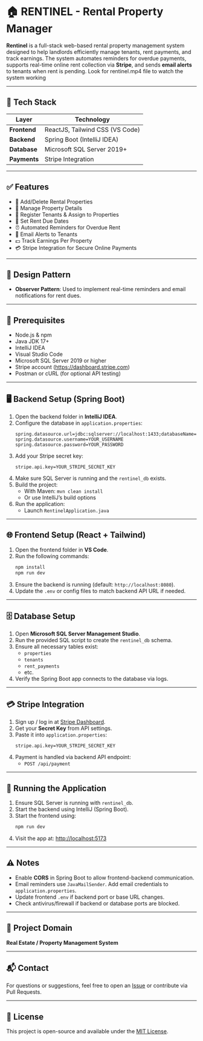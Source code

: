 
# 🏠 RENTINEL - Rental Property Manager

**Rentinel** is a full-stack web-based rental property management system designed to help landlords efficiently manage tenants, rent payments, and track earnings. The system automates reminders for overdue payments, supports real-time online rent collection via **Stripe**, and sends **email alerts** to tenants when rent is pending.
Look for rentinel.mp4 file to watch the system working

---

## 🚀 Tech Stack

| Layer     | Technology                |
|-----------|---------------------------|
| **Frontend** | ReactJS, Tailwind CSS (VS Code) |
| **Backend**  | Spring Boot (IntelliJ IDEA)     |
| **Database** | Microsoft SQL Server 2019+      |
| **Payments** | Stripe Integration              |

---

## ✅ Features

- 🏢 Add/Delete Rental Properties  
- 📝 Manage Property Details  
- 👤 Register Tenants & Assign to Properties  
- 📅 Set Rent Due Dates  
- ⏰ Automated Reminders for Overdue Rent  
- 📧 Email Alerts to Tenants  
- 💵 Track Earnings Per Property  
- 💳 Stripe Integration for Secure Online Payments  

---

## 🎯 Design Pattern

- **Observer Pattern**: Used to implement real-time reminders and email notifications for rent dues.

---

## 🔧 Prerequisites

- Node.js & npm  
- Java JDK 17+  
- IntelliJ IDEA  
- Visual Studio Code  
- Microsoft SQL Server 2019 or higher  
- Stripe account (https://dashboard.stripe.com)  
- Postman or cURL (for optional API testing)  

---

## 🖥️ Backend Setup (Spring Boot)

1. Open the backend folder in **IntelliJ IDEA**.  
2. Configure the database in `application.properties`:
   ```
   spring.datasource.url=jdbc:sqlserver://localhost:1433;databaseName=rentinel_db  
   spring.datasource.username=YOUR_USERNAME  
   spring.datasource.password=YOUR_PASSWORD  
   ```
3. Add your Stripe secret key:
   ```
   stripe.api.key=YOUR_STRIPE_SECRET_KEY  
   ```
4. Make sure SQL Server is running and the `rentinel_db` exists.  
5. Build the project:  
   - With Maven: `mvn clean install`  
   - Or use IntelliJ’s build options  
6. Run the application:  
   - Launch `RentinelApplication.java`

---

## 🌐 Frontend Setup (React + Tailwind)

1. Open the frontend folder in **VS Code**.  
2. Run the following commands:  
   ```bash
   npm install  
   npm run dev  
   ```
3. Ensure the backend is running (default: `http://localhost:8080`).  
4. Update the `.env` or config files to match backend API URL if needed.

---

## 🗄️ Database Setup

1. Open **Microsoft SQL Server Management Studio**.  
2. Run the provided SQL script to create the `rentinel_db` schema.  
3. Ensure all necessary tables exist:  
   - `properties`  
   - `tenants`  
   - `rent_payments`  
   - etc.  
4. Verify the Spring Boot app connects to the database via logs.

---

## 💳 Stripe Integration

1. Sign up / log in at [Stripe Dashboard](https://dashboard.stripe.com).  
2. Get your **Secret Key** from API settings.  
3. Paste it into `application.properties`:  
   ```
   stripe.api.key=YOUR_STRIPE_SECRET_KEY  
   ```
4. Payment is handled via backend API endpoint:  
   - `POST /api/payment`

---

## 🏃 Running the Application

1. Ensure SQL Server is running with `rentinel_db`.  
2. Start the backend using IntelliJ (Spring Boot).  
3. Start the frontend using:  
   ```bash
   npm run dev  
   ```
4. Visit the app at: [http://localhost:5173](http://localhost:5173)

---

## ⚠️ Notes

- Enable **CORS** in Spring Boot to allow frontend-backend communication.  
- Email reminders use `JavaMailSender`. Add email credentials to `application.properties`.  
- Update frontend `.env` if backend port or base URL changes.  
- Check antivirus/firewall if backend or database ports are blocked.

---

## 📂 Project Domain

**Real Estate / Property Management System**

---

## 📬 Contact

For questions or suggestions, feel free to open an [Issue](https://github.com/yourusername/rentinel/issues) or contribute via Pull Requests.

---

## 📄 License

This project is open-source and available under the [MIT License](LICENSE).
